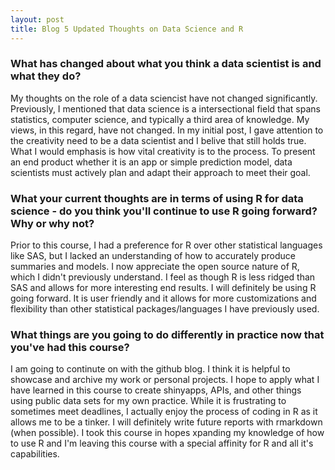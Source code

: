 ```yaml
---
layout: post
title: Blog 5 Updated Thoughts on Data Science and R
---
```


### What has changed about what you think a data scientist is and what they do?

My thoughts on the role of a data sciencist have not changed significantly. Previously,
I mentioned that data science is a intersectional field that spans statistics, computer science, and typically a third area of knowledge. My views, in this regard, have not changed. In my initial post, I gave attention to the creativity need to be a data scientist and I belive that still holds true. What I would emphasis is how vital creativity is to the process. To present an end product whether it is an app or simple prediction model, data scientists must actively plan and adapt their approach to meet their goal.

### What your current thoughts are in terms of using R for data science - do you think you'll continue to use R going forward?  Why or why not?

Prior to this course, I had a preference for R over other statistical languages like SAS, but I lacked an understanding of how to accurately produce summaries and models. I now appreciate the open source nature of R, which I didn't previously understand. I feel as though R is less ridged than SAS and allows for more interesting end results. I will definitely be using R going forward. It is user friendly and it allows for more customizations and flexibility than other statistical packages/languages I have previously used.

### What things are you going to do differently in practice now that you've had this course?

I am going to continute on with the github blog. I think it is helpful to showcase and archive my work or personal projects. I hope to apply what I have learned in this course to create shinyapps, APIs, and other things using public data sets for my own practice. While it is frustrating to sometimes meet deadlines, I actually enjoy the process of coding in R as it allows me to be a tinker. I will definitely write future reports with rmarkdown (when possible). I took this course in hopes xpanding my knowledge of how to use R and I'm leaving this course with a special affinity for R and all it's capabilities.
